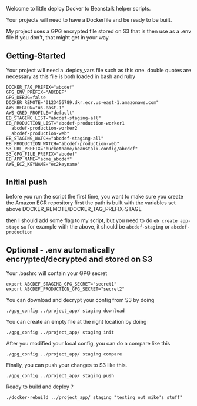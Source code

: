 Welcome to little deploy Docker to Beanstalk helper scripts.

Your projects will need to have a Dockerfile and be ready to be built.

My project uses a GPG encrypted file stored on S3 that is then use as a .env file
If you don't, that might get in your way.

## Getting-Started

Your project will need a .deploy_vars file such as this one.
double quotes are necessary as this file is both loaded in bash and ruby

```
DOCKER_TAG_PREFIX="abcdef"
GPG_ENV_PREFIX="ABCDEF"
GPG_DEBUG=false
DOCKER_REMOTE="0123456789.dkr.ecr.us-east-1.amazonaws.com"
AWS_REGION="us-east-1"
AWS_CRED_PROFILE="default"
EB_STAGING_LIST="abcdef-staging-all"
EB_PRODUCTION_LIST="abcdef-production-worker1
  abcdef-production-worker2
  abcdef-production-web"
EB_STAGING_WATCH="abcdef-staging-all"
EB_PRODUCTION_WATCH="abcdef-production-web"
S3_URL_PREFIX="bucketname/beanstalk-config/abcdef"
S3_GPG_FILE_PREFIX="abcdef"
EB_APP_NAME="acme_abcdef"
AWS_EC2_KEYNAME="ec2keyname"
```

## Initial push

before you run the script the first time, you want to make sure you create the Amazon ECR repository first
the path is built with the variables set above DOCKER_REMOTE/DOCKER_TAG_PREFIX-STAGE

then I should add some flag to my script, but you need to do `eb create app-stage`
so for example with the above, it should be `abcdef-staging` or `abcdef-production`

## Optional - .env automatically encrypted/decrypted and stored on S3

Your .bashrc will contain your GPG secret

```
export ABCDEF_STAGING_GPG_SECRET="secret1"
export ABCDEF_PRODUCTION_GPG_SECRET="secret2"
```

You can download and decrypt your config from S3 by doing

`./gpg_config ../project_app/ staging download`

You can create an empty file at the right location by doing

`./gpg_config ../project_app/ staging init`

After you modified your local config, you can do a compare like this

`./gpg_config ../project_app/ staging compare`

Finally, you can push your changes to S3 like this.

`./gpg_config ../project_app/ staging push`

Ready to build and deploy ?

`./docker-rebuild ../project_app/ staging "testing out mike's stuff"`

